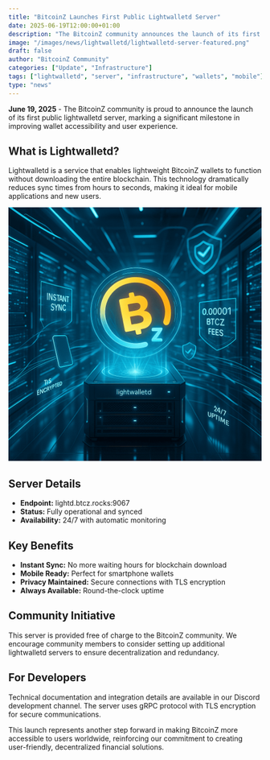 ```yaml
---
title: "BitcoinZ Launches First Public Lightwalletd Server"
date: 2025-06-19T12:00:00+01:00
description: "The BitcoinZ community announces the launch of its first public lightwalletd server, dramatically improving wallet accessibility and user experience with instant sync capabilities."
image: "/images/news/lightwalletd/lightwalletd-server-featured.png"
draft: false
author: "BitcoinZ Community"
categories: ["Update", "Infrastructure"]
tags: ["lightwalletd", "server", "infrastructure", "wallets", "mobile"]
type: "news"
---
```


**June 19, 2025** - The BitcoinZ community is proud to announce the launch of its first public lightwalletd server, marking a significant milestone in improving wallet accessibility and user experience.

<!--more-->

## What is Lightwalletd?

Lightwalletd is a service that enables lightweight BitcoinZ wallets to function without downloading the entire blockchain. This technology dramatically reduces sync times from hours to seconds, making it ideal for mobile applications and new users.

![Lightwalletd Server Infrastructure](/images/news/lightwalletd/lightwalletd-server-featured.png)

## Server Details

- **Endpoint:** lightd.btcz.rocks:9067
- **Status:** Fully operational and synced
- **Availability:** 24/7 with automatic monitoring

## Key Benefits

- **Instant Sync:** No more waiting hours for blockchain download
- **Mobile Ready:** Perfect for smartphone wallets
- **Privacy Maintained:** Secure connections with TLS encryption
- **Always Available:** Round-the-clock uptime

## Community Initiative

This server is provided free of charge to the BitcoinZ community. We encourage community members to consider setting up additional lightwalletd servers to ensure decentralization and redundancy.

## For Developers

Technical documentation and integration details are available in our Discord development channel. The server uses gRPC protocol with TLS encryption for secure communications.

This launch represents another step forward in making BitcoinZ more accessible to users worldwide, reinforcing our commitment to creating user-friendly, decentralized financial solutions.
